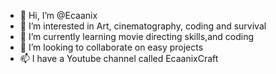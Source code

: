 - 👋 Hi, I’m @Ecaanix
- 👀 I’m interested in Art, cinematography, coding and survival
- 🌱 I’m currently learning movie directing skills,and coding
- 💞️ I’m looking to collaborate on easy projects
- 📫 I have a Youtube channel called EcaanixCraft

<!---
Ecaanix/Ecaanix is a ✨ special ✨ repository because its `README.md` (this file) appears on your GitHub profile.
You can click the Preview link to take a look at your changes.
--->
